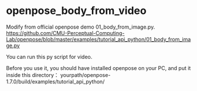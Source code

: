 # openpose_body_from_video


Modify from official openpose demo 01_body_from_image.py.
https://github.com/CMU-Perceptual-Computing-Lab/openpose/blob/master/examples/tutorial_api_python/01_body_from_image.py

You can run this py script for video.

Before you use it, you should have installed openpose on your PC, and put it inside this directory：  yourpath/openpose-1.7.0/build/examples/tutorial_api_python/ 
